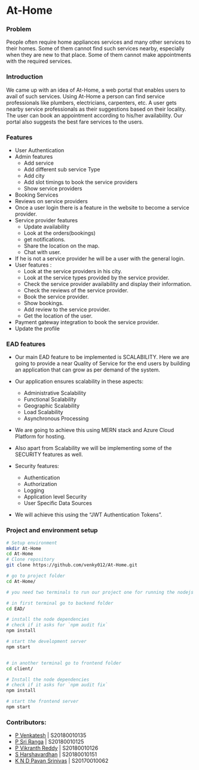 # At-Home

### Problem
People often require home appliances services and many other services to their homes. Some of them cannot find such services nearby, especially when they are new to that place. Some of them cannot make appointments with the required services. 

### Introduction
We came up with an idea of At-Home, a web portal that enables users to avail of such services. Using At-Home a person can find service professionals like plumbers, electricians, carpenters, etc. A user gets nearby service professionals as their suggestions based on their locality. The user can book an appointment according to his/her availability. Our portal also suggests the best fare services to the users.

### Features
- User Authentication
- Admin features
  - Add service
  - Add different sub service Type
  - Add city
  - Add slot timings to book the service providers
  - Show service providers
- Booking Services
- Reviews on service providers
- Once a user login there is a feature in the website to become a service provider.
- Service provider features
  - Update availability
  - Look at the orders(bookings)
  - get notifications.
  - Share the location on the map.
  - Chat with user.
- If he is not a service provider he will be a user with the general login.
- User features :
  - Look at the service providers in his city.
  - Look at the service types provided by the service provider.
  - Check the service provider availability and display their information.
  - Check the reviews of the service provider.
  - Book the service provider.
  - Show bookings.
  - Add review to the service provider.
  - Get the location of the user.
- Payment gateway integration to book the service provider.
- Update the profile

### EAD features
- Our main EAD feature to be implemented is SCALABILITY. Here we are going to provide a near Quality of Service for the end users by building an application that can grow as per demand of the system. 
- Our application ensures scalability in these aspects:
  - Administrative Scalability
  - Functional Scalability
  - Geographic Scalability
  - Load Scalability
  - Asynchronous Processing
- We are going to achieve this using MERN stack and Azure Cloud Platform for hosting.

- Also apart from Scalability we will be implementing some of the SECURITY features as well.
- Security features:
  - Authentication
  - Authorization
  - Logging
  - Application level Security
  - User Specific Data Sources
- We will achieve this using the “JWT Authentication Tokens”.

### Project and environment setup
```bash
# Setup environment
mkdir At-Home
cd At-Home
# Clone repository
git clone https://github.com/venky012/At-Home.git

# go to project folder
cd At-Home/

# you need two terminals to run our project one for running the nodejs server and other for running reactjs server

# in first terminal go to backend folder 
cd EAD/

# install the node dependencies
# check if it asks for `npm audit fix`
npm install

# start the development server
npm start


# in another terminal go to frontend folder
cd client/

# Install the node dependencies 
# check if it asks for `npm audit fix`
npm install  

# start the frontend server
npm start
```

### Contributors:
- [P Venkatesh](https://github.com/venky012) | S20180010135
- [P Sri Ranga](https://github.com/Pabbisettysriranga) | S20180010125
- [P Vikranth Reddy](https://github.com/vikranthreddyp) | S20180010126
- [S Harshavardhan](https://github.com/harshavardan605) | S20180010151
- [K N D Pavan Srinivas](https://github.com/nivaskambhampati1998) | S20170010062
